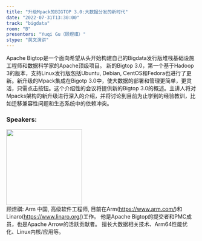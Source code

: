 ```yaml
---
title: "升级Mpack的BIGTOP 3.0:大数据分发的新时代"
date: "2022-07-31T13:30:00"
track: "bigdata"
room: "B"
presenters: "Yuqi Gu（顾煜祺）"
stype: "英文演讲"
---
```

Apache Bigtop是一个面向希望从头开始构建自己的Bigdata发行版堆栈基础设施工程师和数据科学家的Apache顶级项目。
新的Bigtop 3.0，第一个基于Hadoop 3的版本，支持Linux发行版包括Ubuntu, Debian, CentOS和Fedora也进行了更新。新升级的Mpack集成在Bigotp 3.0中，使大数据的部署和管理更简单，更灵活，只需点击按钮。这个介绍性的会议将提供新的Bigtop 3.0的概述。主讲人将对Mpacks架构的新升级进行深入的介绍，并将讨论到目前为止学到的经验教训，比如迁移兼容性问题和生态系统中的依赖冲突。
 ### Speakers: 
 <img src="images/speaker/1036.png" width="200" /><br>顾煜祺: Arm 中国, 高级软件工程师, 目前在Arm(https://www.arm.com/)和Linaro(https://www.linaro.org/)工作。
他是Apache Bigtop的提交者和PMC成员，也是Apache Arrow的活跃贡献者。
擅长大数据相关技术、Arm64性能优化、Linux内核/应用等。

 